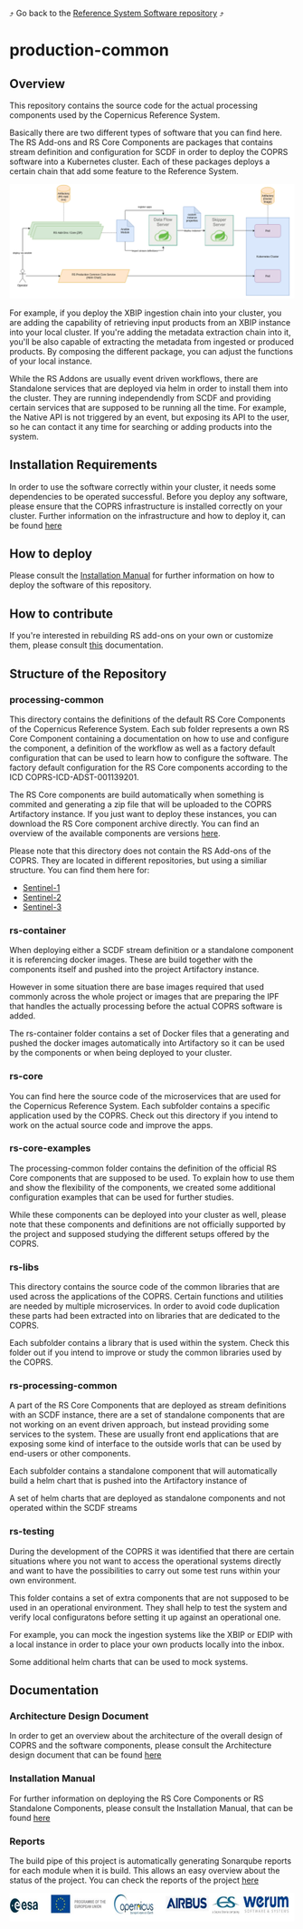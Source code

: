 :arrow_heading_up: Go back to the [Reference System Software repository](https://github.com/COPRS/reference-system-software) :arrow_heading_up:

# production-common

## Overview

This repository contains the source code for the actual processing components used by the Copernicus Reference System.

Basically there are two different types of software that you can find here. The RS Add-ons and RS Core Components are packages that contains stream definition and configuration for SCDF in order to deploy the COPRS software into a Kubernetes cluster. Each of these packages deploys a certain chain that add some feature to the Reference System.

![overview](./docs/media/overview.png "Overview")

For example, if you deploy the XBIP ingestion chain into your cluster, you are adding the capability of retrieving input products from an XBIP instance into your local cluster. If you're adding the metadata extraction chain into it, you'll be also capable of extracting the metadata from ingested or produced products. By composing the different package, you can adjust the functions of your local instance.

While the RS Addons are usually event driven workflows, there are Standalone services that are deployed via helm in order to install them into the cluster. They are running independendly from SCDF and providing certain services that are supposed to be running all the time. For example, the Native API is not triggered by an event, but exposing its API to the user, so he can contact it any time for searching or adding products into the system.

## Installation Requirements

In order to use the software correctly within your cluster, it needs some dependencies to be operated successful. Before you deploy any software, please ensure that the COPRS infrastructure is installed correctly on your cluster. Further information on the infrastructure and how to deploy it, can be found [here](https://github.com/COPRS/infrastructure)

## How to deploy

Please consult the [Installation Manual](./docs/install_manuals/) for further information on how to deploy the software of this repository.

## How to contribute

If you're interested in rebuilding RS add-ons on your own or customize them, please consult [this](./docs/howto/README.md) documentation.

## Structure of the Repository

### processing-common

This directory contains the definitions of the default RS Core Components of the Copernicus Reference System. Each sub folder represents a own RS Core Component containing a documentation on how to use and configure the component, a definition of the workflow as well as a factory default configuration that can be used to learn how to configure the software. The factory default configuration for the RS Core components according to the ICD COPRS-ICD-ADST-001139201.

The RS Core components are build automatically when something is commited and generating a zip file that will be uploaded to the COPRS Artifactory instance. If you just want to deploy these instances, you can download the RS Core component archive directly. You can find an overview of the available components are versions [here](https://artifactory.coprs.esa-copernicus.eu/artifactory/rs-zip/).

Please note that this directory does not contain the RS Add-ons of the COPRS. They are located in different repositories, but using a similiar structure. You can find them here for:

- [Sentinel-1](https://github.com/COPRS/processing-sentinel-1)
- [Sentinel-2](https://github.com/COPRS/processing-sentinel-2)
- [Sentinel-3](https://github.com/COPRS/processing-sentinel-3)

### rs-container

When deploying either a SCDF stream definition or a standalone component it is referencing docker images. These are build together with the components itself and pushed into the project Artifactory instance.

However in some situation there are base images required that used commonly across the whole project or images that are preparing the IPF that handles the actually processing before the actual COPRS software is added.

The rs-container folder contains a set of Docker files that a generating and pushed the docker images automatically into Artifactory so it can be used by the components or when being deployed to your cluster.

### rs-core

You can find here the source code of the microservices that are used for the Copernicus Reference System. Each subfolder contains a specific application used by the COPRS. Check out this directory if you intend to work on the actual source code and improve the apps.

### rs-core-examples

The processing-common folder contains the definition of the official RS Core components that are supposed to be used. To explain how to use them and show the flexibility of the components, we created some additional configuration examples that can be used for further studies.

While these components can be deployed into your cluster as well, please note that these components and definitions are not officially supported by the project and supposed studying the different setups offered by the COPRS.

### rs-libs

This directory contains the source code of the common libraries that are used across the applications of the COPRS. Certain functions and utilities are needed by multiple microservices. In order to avoid code duplication these parts had been extracted into on libraries that are dedicated to the COPRS.

Each subfolder contains a library that is used within the system. Check this folder out if you intend to improve or study the common libraries used by the COPRS.

### rs-processing-common

A part of the RS Core Components that are deployed as stream definitions with an SCDF instance, there are a set of standalone components that are not working on an event driven approach, but instead providing some services to the system. These are usually front end applications that are exposing some kind of interface to the outside worls that can be used by end-users or other components.

Each subfolder contains a standalone component that will automatically build a helm chart that is pushed into the Artifactory instance of

A set of helm charts that are deployed as standalone components and not operated within the SCDF streams

### rs-testing

During the development of the COPRS it was identified that there are certain situations where you not want to access the operational systems directly and want to have the possibilities to carry out some test runs within your own environment.

This folder contains a set of extra components that are not supposed to be used in an operational environment. They shall help to test the system and verify local configuratons before setting it up against an operational one.

For example, you can mock the ingestion systems like the XBIP or EDIP with a local instance in order to place your own products locally into the inbox.

Some additional helm charts that can be used to mock systems.

## Documentation

### Architecture Design Document

In order to get an overview about the architecture of the overall design of COPRS and the software components, please consult the Architecture design document that can be found [here](./docs/architecture)

### Installation Manual

For further information on deploying the RS Core Components or RS Standalone Components, please consult the Installation Manual, that can be found [here](./docs/install_manuals)

### Reports

The build pipe of this project is automatically generating Sonarqube reports for each module when it is build. This allows an easy overview about the status of the project. You can check the reports of the project [here](https://sonarqube.coprs.esa-copernicus.eu/projects)

<p align="center">
 <img src="/docs/media/banner.jpg" width="800" height="50" />
</p>
